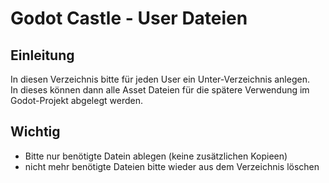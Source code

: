 # Godot Castle - User Dateien

## Einleitung
In diesen Verzeichnis bitte für jeden User ein Unter-Verzeichnis anlegen.  
In dieses können dann alle Asset Dateien für die spätere Verwendung im Godot-Projekt abgelegt werden.

## Wichtig
- Bitte nur benötigte Datein ablegen (keine zusätzlichen Kopieen)
- nicht mehr benötigte Dateien bitte wieder aus dem Verzeichnis löschen
